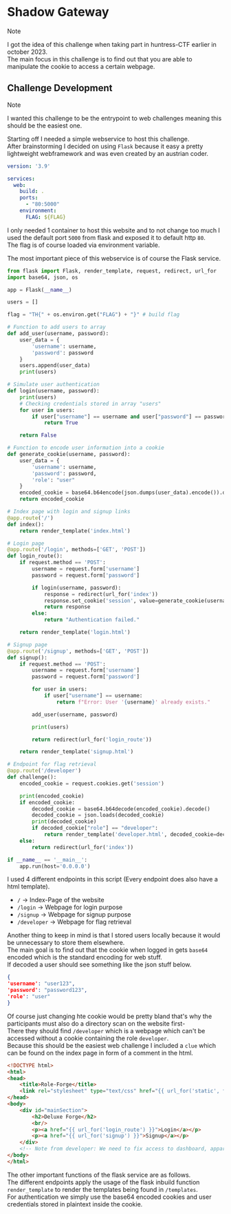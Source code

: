 # Shadow Gateway

> [!NOTE]
>
> I got the idea of this challenge when taking part in huntress-CTF earlier in october 2023. <br/>
> The main focus in this challenge is to find out that you are able to manipulate the cookie to access a certain webpage. 

## Challenge Development

> [!NOTE]
> 
> I wanted this challenge to be the entrypoint to web challenges meaning this should be the easiest one. 

Starting off I needed a simple webservice to host this challenge. <br/>
After brainstorming I decided on using `Flask` because it easy a pretty lightweight webframework and was even created by an austrian coder. <br/>
```yml
version: '3.9'

services:
  web:
    build: .
    ports:
      - "80:5000"
    environment:
      FLAG: ${FLAG}
```

I only needed 1 container to host this website and to not change too much I used the default port `5000` from flask and exposed it to default http `80`. <br/>
The flag is of course loaded via environment variable. <br/>

The most important piece of this webservice is of course the Flask service. <br/>
```py
from flask import Flask, render_template, request, redirect, url_for
import base64, json, os

app = Flask(__name__)

users = []

flag = "TH{" + os.environ.get("FLAG") + "}" # build flag

# Function to add users to array
def add_user(username, password):
    user_data = {
        'username': username,
        'password': password
    }
    users.append(user_data)
    print(users)

# Simulate user authentication
def login(username, password):
    print(users)
    # Checking credentials stored in array "users"
    for user in users:
        if user["username"] == username and user["password"] == password:
            return True

    return False

# Function to encode user information into a cookie
def generate_cookie(username, password):
    user_data = {
        'username': username,
        'password': password,
        'role': "user"
    }
    encoded_cookie = base64.b64encode(json.dumps(user_data).encode()).decode()
    return encoded_cookie

# Index page with login and signup links
@app.route('/')
def index():
    return render_template('index.html')

# Login page
@app.route('/login', methods=['GET', 'POST'])
def login_route():
    if request.method == 'POST':
        username = request.form['username']
        password = request.form['password']

        if login(username, password):
            response = redirect(url_for('index'))
            response.set_cookie('session', value=generate_cookie(username, password))
            return response
        else:
            return "Authentication failed."

    return render_template('login.html')

# Signup page
@app.route('/signup', methods=['GET', 'POST'])
def signup():
    if request.method == 'POST':
        username = request.form['username']
        password = request.form['password']

        for user in users:
            if user["username"] == username:
                return f"Error: User '{username}' already exists."

        add_user(username, password)

        print(users)

        return redirect(url_for('login_route'))

    return render_template('signup.html')

# Endpoint for flag retrieval
@app.route('/developer')
def challenge():
    encoded_cookie = request.cookies.get('session')

    print(encoded_cookie)
    if encoded_cookie:
        decoded_cookie = base64.b64decode(encoded_cookie).decode()
        decoded_cookie = json.loads(decoded_cookie)
        print(decoded_cookie)
        if decoded_cookie["role"] == "developer":
            return render_template('developer.html', decoded_cookie=decoded_cookie, flag=flag)
    else:
        return redirect(url_for('index'))

if __name__ == '__main__':
    app.run(host='0.0.0.0')
```

I used 4 different endpoints in this script (Every endpoint does also have a html template). 
- `/` -> Index-Page of the website
- `/login` -> Webpage for login purpose
- `/signup` -> Webpage for signup purpose
- `/developer` -> Webpage for flag retrieval

Another thing to keep in mind is that I stored users locally because it would be unnecessary to store them elsewhere. <br/>
The main goal is to find out that the cookie when logged in gets `base64` encoded which is the standard encoding for web stuff. <br/>
If decoded a user should see something like the json stuff below. <br/>
```json
{
'username': "user123",
'password': "password123",
'role': "user"
}
```

Of course just changing hte cookie would be pretty bland that's why the participants must also do a directory scan on the website first- <br/>
There they should find `/developer` which is a webpage which can't be accessed without a cookie containing the role `developer`. <br/>
Because this should be the easiest web challenge I included a `clue` which can be found on the index page in form of a comment in the html. <br/>
```html
<!DOCTYPE html>
<html>
<head>
    <title>Role-Forge</title>
    <link rel="stylesheet" type="text/css" href="{{ url_for('static', filename='./style.css') }}">
</head>
<body>
    <div id="mainSection">
        <h2>Deluxe Forge</h2>
        <br/>
        <p><a href="{{ url_for('login_route') }}">Login</a></p>
        <p><a href="{{ url_for('signup') }}">Signup</a></p>
    </div>
    <!-- Note from developer: We need to fix access to dashboard, apparently admin role doesn't have access to it! -->
</body>
</html>
```

The other important functions of the flask service are as follows. <br/>
The different endpoints apply the usage of the flask inbuild function `render_template` to render the templates being found in `/templates`. <br/>
For authentication we simply use the base64 encoded cookies and user credentials stored in plaintext inside the cookie. <br/>


